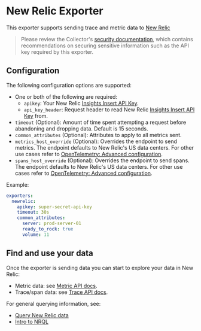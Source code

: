 # New Relic Exporter

This exporter supports sending trace and metric data to [New Relic](https://newrelic.com/)

> Please review the Collector's [security
> documentation](https://github.com/open-telemetry/opentelemetry-collector/blob/main/docs/security.md),
> which contains recommendations on securing sensitive information such as the
> API key required by this exporter.

## Configuration

The following configuration options are supported:

* One or both of the following are required:
  * `apikey`: Your New Relic [Insights Insert API Key](https://docs.newrelic.com/docs/insights/insights-data-sources/custom-data/send-custom-events-event-api#register).
  * `api_key_header`: Request header to read New Relic [Insights Insert API Key](https://docs.newrelic.com/docs/insights/insights-data-sources/custom-data/send-custom-events-event-api#register) from.
* `timeout` (Optional): Amount of time spent attempting a request before abandoning and dropping data. Default is 15 seconds.
* `common_attributes` (Optional): Attributes to apply to all metrics sent.
* `metrics_host_override` (Optional): Overrides the endpoint to send metrics.
  The endpoint defaults to New Relic's US data centers. For other use cases
  refer to
  [OpenTelemetry: Advanced configuration](https://docs.newrelic.com/docs/integrations/open-source-telemetry-integrations/opentelemetry/opentelemetry-advanced-configuration#h2-change-endpoints).
* `spans_host_override` (Optional): Overrides the endpoint to send spans.
  The endpoint defaults to New Relic's US data centers. For other use cases
  refer to
  [OpenTelemetry: Advanced configuration](https://docs.newrelic.com/docs/integrations/open-source-telemetry-integrations/opentelemetry/opentelemetry-advanced-configuration#h2-change-endpoints).

Example:

```yaml
exporters:
  newrelic:
    apikey: super-secret-api-key
    timeout: 30s
    common_attributes:
      server: prod-server-01
      ready_to_rock: true
      volume: 11
```


## Find and use your data

Once the exporter is sending data you can start to explore your data in New Relic:

- Metric data: see [Metric API docs](https://docs.newrelic.com/docs/data-ingest-apis/get-data-new-relic/metric-api/introduction-metric-api#find-data).
- Trace/span data: see [Trace API docs](https://docs.newrelic.com/docs/understand-dependencies/distributed-tracing/trace-api/introduction-trace-api#view-data).

For general querying information, see:

- [Query New Relic data](https://docs.newrelic.com/docs/using-new-relic/data/understand-data/query-new-relic-data)
- [Intro to NRQL](https://docs.newrelic.com/docs/query-data/nrql-new-relic-query-language/getting-started/nrql-syntax-clauses-functions)
